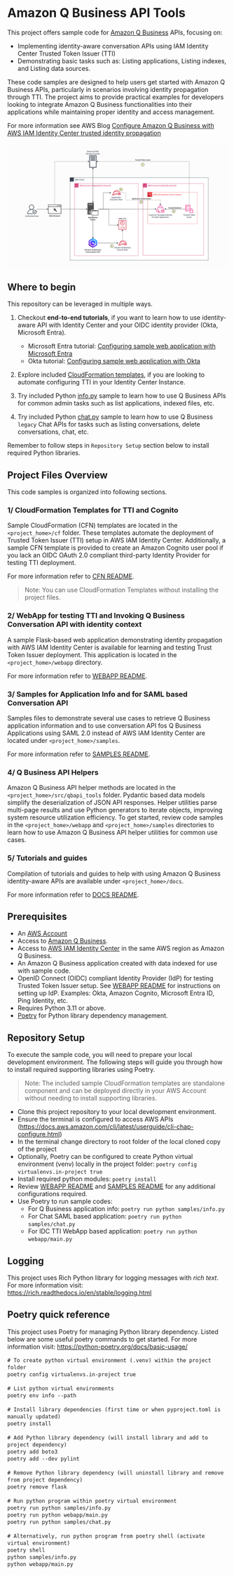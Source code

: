 # Amazon Q Business API Tools

This project offers sample code for [Amazon Q Business](https://console.aws.amazon.com/amazonq/home) APIs, focusing on:
* Implementing identity-aware conversation APIs using IAM Identity Center Trusted Token Issuer (TTI)
* Demonstrating basic tasks such as: Listing applications, Listing indexes, and Listing data sources.

These code samples are designed to help users get started with Amazon Q Business APIs, particularly in scenarios involving identity propagation through TTI. The project aims to provide practical examples for developers looking to integrate Amazon Q Business functionalities into their applications while maintaining proper identity and access management.


For more information see AWS Blog [Configure Amazon Q Business with AWS IAM Identity Center trusted identity propagation](https://aws.amazon.com/blogs/machine-learning/configuring-amazon-q-business-with-aws-iam-identity-center-trusted-identity-propagation/)

![Trusted Token Issuer Architecture](/docs/images/q-api-tte-arch.png)

## Where to begin
This repository can be leveraged in multiple ways.

1. Checkout **end-to-end tutorials**, if you want to learn how to use identity-aware API with Identity Center and your OIDC identity provider (Okta, Microsoft Entra).
    * Microsoft Entra tutorial: [Configuring sample web application with Microsoft Entra](./docs/tutorials/entra/config-webapp-using-entra.md)
    * Okta tutorial: [Configuring sample web application with Okta](./docs/tutorials/okta/config-webapp-using-okta.md)

2. Explore included [CloudFormation templates](./cf/README.md), if you are looking to automate configuring TTI in your Identity Center Instance.

3. Try included Python [info.py](./samples/info.py) sample to learn how to use Q Business APIs for common admin tasks such as list applications, indexed files, etc.

4. Try included Python [chat.py](./samples/info.py) sample to learn how to use Q Business `legacy` Chat APIs for tasks such as listing conversations, delete conversations, chat, etc.

Remember to follow steps in `Repository Setup` section below to install required Python libraries.

## Project Files Overview
This code samples is organized into following sections.

### 1/ CloudFormation Templates for TTI and Cognito
Sample CloudFormation (CFN) templates are located in the `<project_home>/cf` folder. These templates automate the deployment of Trusted Token Issuer (TTI) setup in AWS IAM Identity Center. Additionally, a sample CFN template is provided to create an Amazon Cognito user pool if you lack an OIDC OAuth 2.0 compliant third-party Identity Provider for testing TTI deployment.

For more information refer to [CFN README](/cf/README.md).

> Note: You can use CloudFormation Templates without installing the project files.

### 2/ WebApp for testing TTI and Invoking Q Business Conversation API with identity context
A sample Flask-based web application demonstrating identity propagation with AWS IAM Identity Center is available for learning and testing Trust Token Issuer deployment. This application is located in the `<project_home>/webapp` directory.

For more information refer to [WEBAPP README](/webapp/README.md).

### 3/ Samples for Application Info and for SAML based Conversation API
Samples files to demonstrate several use cases to retrieve Q Business application information and to use conversation API fos Q Business Applications using SAML 2.0 instead of AWS IAM Identity Center are located under `<project_home>/samples`.

For more information refer to [SAMPLES README](/samples/README.md).

### 4/ Q Business API Helpers
Amazon Q Business API helper methods are located in the `<project_home>/src/qbapi_tools` folder. Pydantic based data models simplify the deserialization of JSON API responses. Helper utilities parse multi-page results and use Python generators to iterate objects, improving system resource utilization efficiency. To get started, review code samples in the `<project_home>/webapp` and `<project_home>/samples` directories to learn how to use Amazon Q Business API helper utilities for common use cases.

### 5/ Tutorials and guides
Compilation of tutorials and guides to help with using Amazon Q Business identity-aware APIs are available under `<project_home>/docs`.

For more information refer to [DOCS README](/docs/README.md).

## Prerequisites
* An [AWS Account](https://signin.aws.amazon.com/signin?redirect_uri=https%3A%2F%2Fportal.aws.amazon.com%2Fbilling%2Fsignup%2Fresume&client_id=signup)
* Access to [Amazon Q Business](https://console.aws.amazon.com/amazonq/home).
* Access to [AWS IAM Identity Center](https://aws.amazon.com/iam/identity-center/) in the same AWS region as Amazon Q Business.
* An Amazon Q Business application created with data indexed for use with sample code.
* OpenID Connect (OIDC) compliant Identity Provider (IdP) for testing Trusted Token Issuer setup. See [WEBAPP README](/webapp/README.md) for instructions on setting up IdP. Examples: Okta, Amazon Cognito, Microsoft Entra ID, Ping Identity, etc.
* Requires Python 3.11 or above.
* [Poetry](https://python-poetry.org/) for Python library dependency management.

## Repository Setup
To execute the sample code, you will need to prepare your local development environment. The following steps will guide you through how to install required supporting libraries using Poetry.

> Note: The included sample CloudFormation templates are standalone component and can be deployed directly in your AWS Account without needing to install supporting libraries.

* Clone this project repository to your local development environment.
* Ensure the terminal is configured to access AWS APIs (https://docs.aws.amazon.com/cli/latest/userguide/cli-chap-configure.html)
* In the terminal change directory to root folder of the local cloned copy of the project
* Optionally, Poetry can be configured to create Python virtual environment (venv) locally in the project folder: `poetry config virtualenvs.in-project true`
* Install required python modules: `poetry install`
* Review [WEBAPP README](/webapp/README.md) and [SAMPLES README](/samples/README.md) for any additional configurations required. 
* Use Poetry to run sample codes:
    * For Q Business application info: `poetry run python samples/info.py`
    * For Chat SAML based application: `poetry run python samples/chat.py`
    * For IDC TTI WebApp based application: `poetry run python webapp/main.py`

## Logging
This project uses Rich Python library for logging messages with *rich text*. For more information visit: https://rich.readthedocs.io/en/stable/logging.html

## Poetry quick reference
This project uses Poetry for managing Python library dependency. Listed below are some useful poetry commands to get started. For more information visit: https://python-poetry.org/docs/basic-usage/

```shell
# To create python virtual environment (.venv) within the project folder
poetry config virtualenvs.in-project true

# List python virtual environments
poetry env info --path

# Install library dependencies (first time or when pyproject.toml is manually updated)
poetry install

# Add Python library dependency (will install library and add to project dependency)
poetry add boto3
poetry add --dev pylint

# Remove Python library dependency (will uninstall library and remove from project dependency)
poetry remove flask

# Run python program within poetry virtual environment
poetry run python samples/info.py
poetry run python webapp/main.py
poetry run python samples/chat.py

# Alternatively, run python program from poetry shell (activate virtual environment)
poetry shell
python samples/info.py
python webapp/main.py
```
